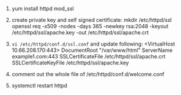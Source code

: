 1. yum install httpd mod_ssl

2. create private key and self signed certificate:
mkdir /etc/httpd/ssl
openssl req -x509 -nodes -days 365 -newkey rsa:2048 -keyout /etc/httpd/ssl/apache.key -out /etc/httpd/ssl/apache.crt

3. `vi /etc/httpd/conf.d/ssl.conf` and update following:
<VirtualHost 10.66.208.170:443>
DocumentRoot "/var/www/html"
ServerName example1.com:443
SSLCertificateFile /etc/httpd/ssl/apache.crt
SSLCertificateKeyFile /etc/httpd/ssl/apache.key

4. comment out the whole file of /etc/httpd/conf.d/welcome.conf

5. systemctl restart httpd
